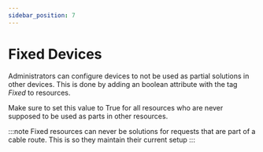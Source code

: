 ```yaml
---
sidebar_position: 7
---
```

# Fixed Devices

Administrators can configure devices to not be used as partial solutions in other devices.
This is done by adding an boolean attribute with the tag *Fixed* to resources.

Make sure to set this value to True for all resources who are never supposed to be used as parts in other resources.

:::note
Fixed resources can never be solutions for requests that are part of a cable route. This is so they maintain their current setup
:::